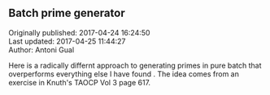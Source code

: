## Batch prime generator  
Originally published: 2017-04-24 16:24:50  
Last updated: 2017-04-25 11:44:27  
Author: Antoni Gual  
  
Here is a radically differnt approach to generating primes in pure batch that overperforms everything else I have found . The idea comes from an exercise in Knuth's TAOCP Vol 3 page 617.
